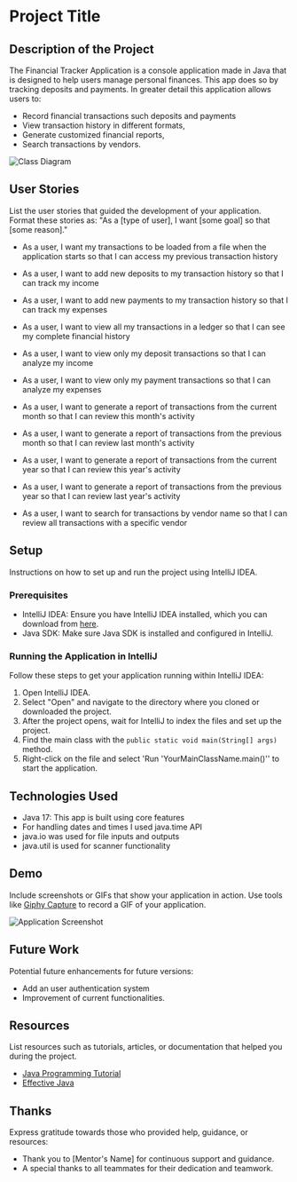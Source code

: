 # Project Title

## Description of the Project

The Financial Tracker Application is a console application made in Java that is designed to help users manage personal finances. 
This app does so by tracking deposits and payments.
In greater detail this application allows users to:
- Record financial transactions such deposits and payments
- View transaction history in different formats, 
- Generate customized financial reports, 
- Search transactions by vendors.

![Class Diagram](path/to/your/class_diagram.png)

## User Stories

List the user stories that guided the development of your application. Format these stories as: "As a [type of user], I want [some goal] so that [some reason]."

- As a user, I want my transactions to be loaded from a file when the application starts so that I can access my previous transaction history

- As a user, I want to add new deposits to my transaction history so that I can track my income

- As a user, I want to add new payments to my transaction history so that I can track my expenses

- As a user, I want to view all my transactions in a ledger so that I can see my complete financial history

- As a user, I want to view only my deposit transactions so that I can analyze my income

- As a user, I want to view only my payment transactions so that I can analyze my expenses

- As a user, I want to generate a report of transactions from the current month so that I can review this month's activity

- As a user, I want to generate a report of transactions from the previous month so that I can review last month's activity

- As a user, I want to generate a report of transactions from the current year so that I can review this year's activity

- As a user, I want to generate a report of transactions from the previous year so that I can review last year's activity

- As a user, I want to search for transactions by vendor name so that I can review all transactions with a specific vendor

## Setup

Instructions on how to set up and run the project using IntelliJ IDEA.

### Prerequisites

- IntelliJ IDEA: Ensure you have IntelliJ IDEA installed, which you can download from [here](https://www.jetbrains.com/idea/download/).
- Java SDK: Make sure Java SDK is installed and configured in IntelliJ.

### Running the Application in IntelliJ

Follow these steps to get your application running within IntelliJ IDEA:

1. Open IntelliJ IDEA.
2. Select "Open" and navigate to the directory where you cloned or downloaded the project.
3. After the project opens, wait for IntelliJ to index the files and set up the project.
4. Find the main class with the `public static void main(String[] args)` method.
5. Right-click on the file and select 'Run 'YourMainClassName.main()'' to start the application.

## Technologies Used

- Java 17: This app is built using core features
- For handling dates and times I used java.time API
- java.io was used for file inputs and outputs
- java.util is used for scanner functionality

## Demo

Include screenshots or GIFs that show your application in action. Use tools like [Giphy Capture](https://giphy.com/apps/giphycapture) to record a GIF of your application.

![Application Screenshot](path/to/your/screenshot.png)

## Future Work

Potential future enhancements for future versions:

- Add an user authentication system
- Improvement of current functionalities.

## Resources

List resources such as tutorials, articles, or documentation that helped you during the project.

- [Java Programming Tutorial](https://www.example.com)
- [Effective Java](https://www.example.com)

## Thanks

Express gratitude towards those who provided help, guidance, or resources:

- Thank you to [Mentor's Name] for continuous support and guidance.
- A special thanks to all teammates for their dedication and teamwork.
 